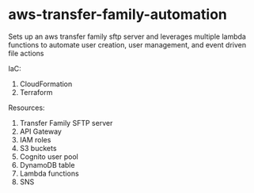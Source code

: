 # aws-transfer-family-automation
Sets up an aws transfer family sftp server and leverages multiple lambda functions to automate user creation, user management, and event driven file actions

IaC:
  1. CloudFormation
  2. Terraform

Resources:
  1. Transfer Family SFTP server
  2. API Gateway
  3. IAM roles
  4. S3 buckets
  5. Cognito user pool
  6. DynamoDB table
  7. Lambda functions
  8. SNS 